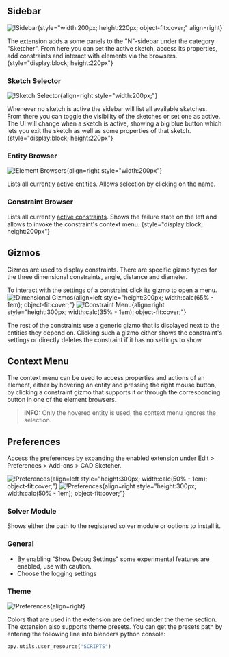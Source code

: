 ## Sidebar
![!Sidebar](images/sidebar.png){style="width:200px; height:220px; object-fit:cover;" align=right}

The extension adds a some panels to the "N"-sidebar under the category "Sketcher". From
here you can set the active sketch, access its properties, add constraints and
interact with elements via the browsers.
{style="display:block; height:220px"}


### Sketch Selector
![!Sketch Selector](images/sketch_selector.png){align=right style="width:200px;"}

Whenever no sketch is active the sidebar will list all available sketches. From there
you can toggle the visibility of the sketches or set one as active. The UI will change
when a sketch is active, showing a big blue button which lets you exit the sketch as well as
some properties of that sketch.
{style="display:block; height:220px"}

### Entity Browser
![!Element Browsers](images/element_browsers.png){align=right style="width:200px"}

Lists all currently [active entities](entities.md#active). Allows selection by
clicking on the name.

### Constraint Browser
Lists all currently [active constraints](constraints.md#active). Shows the failure
state on the left and allows to invoke the constraint's context menu.
{style="display:block; height:200px"}

## Gizmos
Gizmos are used to display constraints. There are specific gizmo
types for the three dimensional constraints, angle, distance and diameter.

To interact with the settings of a constraint click its gizmo to open a menu.
![!Dimensional Gizmos](images/dimensional_gizmos.png){align=left style="height:300px; width:calc(65% - 1em); object-fit:cover;"}
![!Constraint Menu](images/constraint_menu.png){align=right style="height:300px; width:calc(35% - 1em); object-fit:cover;"}

The rest of the constraints use a generic gizmo that is displayed next to the entities
they depend on. Clicking such a gizmo either shows the constraint's settings or directly
deletes the constraint if it has no settings to show.

<!-- TODO: image -->


## Context Menu
The context menu can be used to access properties and actions of an element, either
by hovering an entity and pressing the right mouse button, by clicking a constraint
gizmo that supports it or through the corresponding button in one of the element browsers.

> **INFO:** Only the hovered entity is used, the context menu ignores the selection.

## Preferences
Access the preferences by expanding the enabled extension under
Edit > Preferences > Add-ons > CAD Sketcher.

![!Preferences](images/preferences.png){align=left style="height:300px; width:calc(50% - 1em); object-fit:cover;"}
![!Preferences](images/preferences_theme.png){align=right style="height:300px; width:calc(50% - 1em); object-fit:cover;"}

### Solver Module
Shows either the path to the registered solver module or options to install it.

### General
- By enabling "Show Debug Settings" some experimental features are enabled, use
with caution.
- Choose the logging settings

### Theme
![!Preferences](images/theme_presets.png){align=right}

Colors that are used in the extension are defined under the theme section. The extension also
supports theme presets. You can get the presets path by entering the following line into blenders python console:

``` py
bpy.utils.user_resource("SCRIPTS")
```
